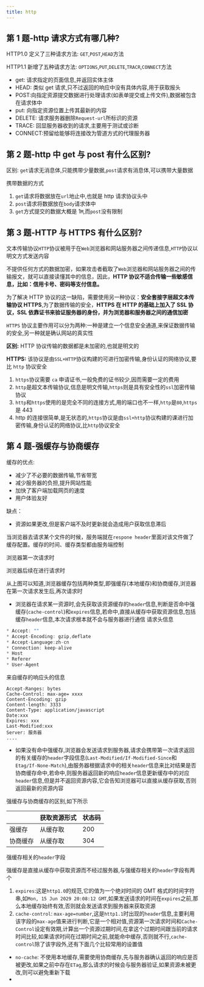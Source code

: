 ```yaml
---
title: http
---
```


## 第 1 题-http 请求方式有哪几种?

HTTP1.0 定义了三种请求方法: `GET`,`POST`,`HEAD`方法

HTTP1.1 新增了五种请求方法: `OPTIONS`,`PUT`,`DELETE`,`TRACR`,`CONNECT`方法

- get: 请求指定的页面信息,并返回实体主体
- HEAD: 类似 get 请求,只不过返回的响应中没有具体内容,用于获取报头
- POST:向指定资源提交数据进行处理请求(如表单提交或上传文件),数据被包含在请求体中
- put: 向指定资源位置上传其最新的内容
- DELETE: 请求服务器删除`Request-url`所标识的资源
- TRACE: 回显服务器收到的请求,主要用于测试或诊断
- CONNECT:预留给能够将连接改为管道方式的代理服务器

## 第 2 题-http 中 get 与 post 有什么区别?

区别: `get`请求无消息体,只能携带少量数据,`post`请求有消息体,可以携带大量数据

携带数据的方式

1. `get`请求将数据放在`url`地止中,也就是 http 请求协议头中
2. `post`请求将数据放在`body`请求体中
3. `get`方式提交的数据大概是 1`M`,而`post`没有限制

## 第 3 题-HTTP 与 HTTPS 有什么区别?

文本传输协议`HTTP`协议被用于在`Web`浏览器和网站服务器之间传递信息,`HTTP`协议以明文方式发送内容

不提供任何方式的数据加密，如果攻击者截取了`Web`浏览器和网站服务器之间的传输报文，就可以直接读懂其中的信息，因此，**HTTP 协议不适合传输一些敏感信息，比如：信用卡号、密码等支付信息。**

为了解决 HTTP 协议的这一缺陷，需要使用另一种协议：**安全套接字层超文本传输协议 HTTPS**,为了数据传输的安全，**HTTPS 在 HTTP 的基础上加入了 SSL 协议，SSL 依靠证书来验证服务器的身份，并为浏览器和服务器之间的通信加密**

`HTTPS` 协议主要作用可以分为两种:一种是建立一个信息安全通道,来保证数据传输的安全,另一种就是确认网站的真实性

**区别:** HTTP 协议传输的数据都是未加密的,也就是明文的

**HTTPS:** 该协议是由`SSL+HTTP`协议构建的可进行加密传输,身份认证的网络协议,要比 `http` 协议安全

1. `https`协议需要 `ca` 申请证书,一般免费的证书较少,因而需要一定的费用
2. `http`是超文本传输协议,信息是明文传输,`https`则是具有安全性的`ssl`加密传输协议
3. `http`和`https`使用的是完全不同的连接方式,用的端口也不一样,`http`是`80`,`https`是 443
4. http 的连接很简单,是无状态的,`https`协议是由`ssl+http`协议构建的课进行加密传输,身份认证的网络协议,比`http`协议安全

## 第 4 题-强缓存与协商缓存

缓存的优点:

- 减少了不必要的数据传输,节省带宽
- 减少服务器的负担,提升网站性能
- 加快了客户端加载网页的速度
- 用户体验友好

缺点：

- 资源如果更改,但是客户端不及时更新就会造成用户获取信息滞后

当浏览器去请求某个文件的时候，服务端就在`respone header`里面对该文件做了缓存配置。缓存的时间、缓存类型都由服务端控制

浏览器第一次请求时

<!-- <div align="center">

 <img class="medium-zoom lazy" loading="lazy" src="../images/http-interview-imgs/http-cache-01.png" alt="缓存" />

</div> -->

浏览器后续在进行请求时

<!-- <div align="center">
 <img class="medium-zoom lazy" loading="lazy" src="../images/http-interview-imgs/02-http-cache.png" alt="缓存" />
</div> -->

从上图可以知道,浏览器缓存包括两种类型,即强缓存(本地缓存)和协商缓存,浏览器在第一次请求发生后,再次请求时

- 浏览器在请求某一资源时,会先获取该资源缓存的`header`信息,判断是否命中强缓存(`cache-control`)和`expires`信息,若命中,直接从缓存中获取资源信息,包括缓存`header`信息,本次请求根本就不会与服务器进行通信
  请求头信息

```js
* Accept: ""
* Accept-Encoding: gzip,deflate
* Accept-Language:zh-cn
* Connection: keep-alive
* Host
* Referer
* User-Agent
```

来自缓存的响应头的信息

```
Accept-Ranges: bytes
Cache-Control: max-age= xxxx
Content-Encoding: gzip
Content-length: 3333
Content-Type: application/javascript
Date:xxx
Expires: xxx
Last-Modified:xxx
Server: 服务器
....
```

- 如果没有命中强缓存,浏览器会发送请求到服务器,请求会携带第一次请求返回的有关缓存的`header`字段信息(`Last-Modified/If-Modified-Since`和`Etag/If-None-Match`),由服务器根据请求中的相关`header`信息来比对结果是否协商缓存命中,若命中,则服务器返回新的响应`header`信息更新缓存中的对应`header`信息,但是并不返回资源内容,它会告知浏览器可以直接从缓存获取,否则返回最新的资源内容

强缓存与协商缓存的区别,如下所示

|          | 获取资源形式 | 状态码 |
| -------- | ------------ | ------ |
| 强缓存   | 从缓存取     | 200    | 单元格 |
| 协商缓存 | 从缓存取     | 304    |

强缓存相关的`header`字段

强缓存是直接从缓存中获取资源而不经过服务器,与强缓存相关的`header`字段有两个

1. `expires`:这是`http1.0`的规范,它的值为一个绝对时间的 GMT 格式的时间字符串,如`Mon, 15 Jun 2029 20:08:12 GMT`,如果发送请求的时间在`expires`之前,那么本地缓存始终有效,否则就会发送请求到服务器来获取资源
2. `cache-control`: `max-age=number`,这是`http1.1`时出现的`header`信息,主要利用该字段的`max-age`值来进行判断,它是一个相对值,资源第一次请求时间和`Cache-Control`设定有效期,计算出一个资源过期时间,在拿这个过期时间跟当前的请求时间比较,如果请求时间在过期时间之前,就能命中缓存,否则就不行,`cache-control`除了该字段外,还有下面几个比较常用的设置值

- `no-cache`: 不使用本地缓存,需要使用协商缓存,先与服务器确认返回的响应是否被更改,如果之前中存在`ETag`,那么请求的时候会与服务器验证,如果资源未被更改,则可以避免重新下载
-
